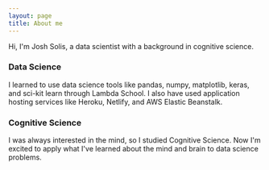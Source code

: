 ```yaml
---
layout: page
title: About me
---
```



Hi, I'm Josh Solis, a data scientist with a background in cognitive science.


### Data Science
I learned to use data science tools like pandas, numpy, matplotlib, keras, and sci-kit learn through Lambda School. I also have used application hosting services like Heroku, Netlify, and AWS Elastic Beanstalk. 


### Cognitive Science
I was always interested in the mind, so I studied Cognitive Science. Now I'm excited to apply what I've learned about the mind and brain to data science problems.

